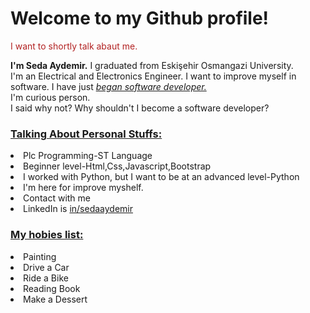 <div id="header">
         <h1> Welcome to my Github profile!</h1>
         <p style="color: firebrick;">
             I want to shortly talk abaut me.
         </p>
         <b>I'm Seda Aydemir.</b> I graduated from Eskişehir Osmangazi University.
         <br>I'm an Electrical and Electronics Engineer.
         I want to improve myself in software.
         I have just <i><u>began software developer.</u></i>
         <br>
         I'm curious person.
         <br>
         I said why not? Why shouldn't I become a software developer?
     </div>
         <h3>
             <u>Talking About Personal Stuffs:</u>
         </h3>
         <li>Plc Programming-ST Language</li>
         <li>Beginner level-Html,Css,Javascript,Bootstrap</li>
         <li>I worked with Python, but I want to be at an advanced level-Python </li>
         <li>I'm here for improve myshelf.</li>
         <li>Contact with me</li>
         <li>LinkedIn is <a href="https://www.linkedin.com/in/sedaaydemir/">in/sedaaydemir</a></li>
    <div>
        <h3>
             <u>My hobies list: </u>
        </h3>
         <li>Painting</li>
         <li>Drive a Car</li>
         <li>Ride a Bike</li>
         <li>Reading Book</li>
         <li>Make a Dessert</li>
    </div>
         
